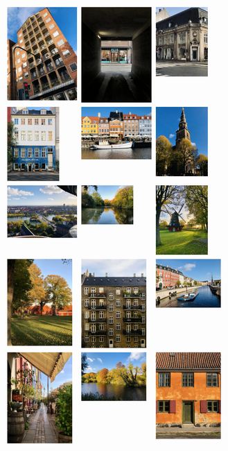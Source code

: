 <style>
  .gallery {
    display: grid;
    grid-template-columns: repeat(auto-fit, minmax(150px, 1fr));
    gap: 10px;
  }
  .gallery img {
    width: 100%;
    height: auto;
    display: block;
  }
</style>

<div class="gallery" id="lightgallery">
  <a href="photos/copenhagen/cph_1.webp">
    <img src="photos/copenhagen/cph_1.webp" alt="Copenhagen_image_1">
  </a>
  <a href="photos/copenhagen/cph_2.webp">
    <img src="photos/copenhagen/cph_2.webp" alt="Copenhagen_image_2">
  </a>
  <a href="photos/copenhagen/cph_3.webp">
  <img src="photos/copenhagen/cph_3.webp" alt="Copenhagen_image_3" style="width: 120px;" />
</a>
<a href="photos/copenhagen/cph_4.webp">
  <img src="photos/copenhagen/cph_4.webp" alt="Copenhagen_image_4" style="width: 120px;" />
</a>
<a href="photos/copenhagen/cph_5.webp">
  <img src="photos/copenhagen/cph_5.webp" alt="Nyhaven" style="width: 180px;" />
</a>
<a href="photos/copenhagen/cph_6.webp">
  <img src="photos/copenhagen/cph_6.webp" alt="Church of Our Savior" style="width: 120px;" />
</a>
<a href="photos/copenhagen/cph_7.webp">
  <img src="photos/copenhagen/cph_7.webp" alt="City view from top of Church of Our Savior" style="width: 180px;" />
</a>
<a href="photos/copenhagen/cph_8.webp">
  <img src="photos/copenhagen/cph_8.webp" alt="Copenhagen_image_8" style="width: 120px;" />
</a>
<a href="photos/copenhagen/cph_9.webp">
  <img src="photos/copenhagen/cph_9.webp" alt="Copenhagen_image_9" style="width: 120px;" />
</a>
<a href="photos/copenhagen/cph_10.webp">
  <img src="photos/copenhagen/cph_10.webp" alt="Copenhagen_image_10" style="width: 150px;" />
</a>
<a href="photos/copenhagen/cph_11.webp">
  <img src="photos/copenhagen/cph_11.webp" alt="Copenhagen_image_11" style="width: 150px;" />
</a>
<a href="photos/copenhagen/cph_12.webp">
  <img src="photos/copenhagen/cph_12.webp" alt="Copenhagen_image_12" style="width: 150px;" />
</a>
<a href="photos/copenhagen/cph_13.webp">
  <img src="photos/copenhagen/cph_13.webp" alt="Copenhagen_image_13" style="width: 150px;" />
</a>
<a href="photos/copenhagen/cph_14.webp">
  <img src="photos/copenhagen/cph_14.webp" alt="Copenhagen_image_14" style="width: 150px;" />
</a>
<a href="photos/copenhagen/cph_15.webp">
  <img src="photos/copenhagen/cph_15.webp" alt="Copenhagen_image_15" style="width: 150px;" />
</a>
  <!-- More images -->
</div>
